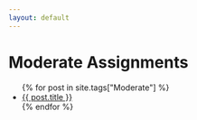 ```yaml
---
layout: default
---
```


# Moderate Assignments

<ul>
{% for post in site.tags["Moderate"] %}
<li><a href="https://rust-edu.org/assignments{{ post.url }}">{{ post.title }}</a></li>
{% endfor %}
</ul>